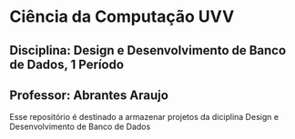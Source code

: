 # Ciência da Computação UVV
## Disciplina: Design e Desenvolvimento de Banco de Dados, 1 Período
## Professor: Abrantes Araujo
Esse repositório é destinado a armazenar projetos da diciplina Design e Desenvolvimento de Banco de Dados
